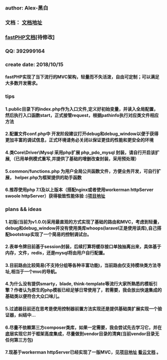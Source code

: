 ### author:      Alex-黑白
### 文档：       [文档地址](http://doc.91mylover.top/)  
###                             [fastPHP文档](http://doc.91mylover.top/)[待修改]
### QQ:          392999164
### create date: 2018/10/15
####             fastPHP实现了当下流行的MVC架构，轻量而不失活泼，自由可定制；可以满足大多数开发需求。


### tips
####              1.public目录下的index.php作为入口文件,定义好初始变量，并读入全局配置，然后执行入口函数start，正式接管request，根据pathinfo执行对应类文件相应方法
####              2.配置文件conf.php中 开发阶段建议打开debug和debug_window以便于获得更加丰富的调试信息，正式环境请务必关闭以保证更佳的性能和更安全的环境
####              4.类Core\Driver\Mysql 采用php扩展 php_pdo_mysql 封装，请自行开启该扩展,（已用单例模式重写,并提供了基础的增删改查封装，采用预处理）
####              5.common/functions.php 为用户全局公共函数文件，方便业务开发，可自行扩展， helper.php为框架提供的助手函数
####              6.推荐使用php 7.1及以上版本（搭配nginx或者使用workerman httpServer swoole httpServer）获得极致性能体验 :)[项目地址](https://github.com/15708497647/AlexMVC)


### plans && ideas
####               1.初版(当前为v1.0.0)采用最直观的方式实现了基础的路由和MVC，考虑到轻量，debug和debug_window并没有使用类库whoops(laravel正是使用该库),自己搭配bootstrap实现了一个简易的控制调试台。
####               2.表单令牌目前基于session封装，后续打算将缓存接口单独抽离出来，具体基于内存，文件，redis，还是mysql将由用户自行配置。
####               3.目前路由比较简易(不支持分组等各种丰富功能)，当前路由仅支持模块类方法寻址,相当于一个mvc的导航。
####               4.为什么没有提供smarty，blade, think-template等流行大家所熟悉的模板引擎？作者认为原生的php模板已经足够日常使用了，若需要，我会放出快速集成的基础类以便符合大众口味儿。
####               5.过滤器目前还在思考是使用控制器前置方法实现还是提供基础类扩展实现一个验证器，纠结中...
####               6.尽量不依赖第三方composer类库，如果一定需要，我会尝试先去学习它，并在底层实现它并于框架高度集成，尽量做到vendor目录的清爽(当前vendor目录无任何第三方包)
####               7.现基于workerman httpServer已经实现了一版MVC，见[项目地址](https://github.com/15708497647/AlexMVC) [看云文档](https://www.kancloud.cn/alex15708497647/alexmvc) 。
